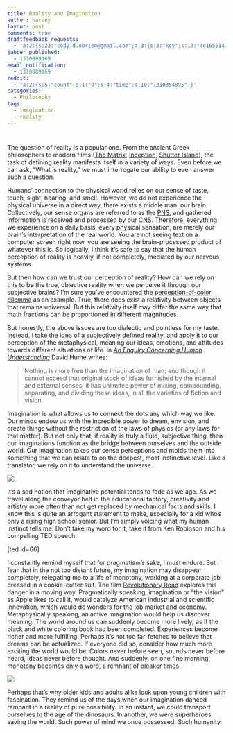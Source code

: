 ```yaml
---
title: Reality and Imagination
author: harvey
layout: post
comments: true
draftfeedback_requests:
  - 'a:2:{s:23:"cody.d.obrien@gmail.com";a:3:{s:3:"key";s:13:"4e16561431459";s:4:"time";s:10:"1310086676";s:7:"user_id";s:8:"24387590";}s:21:"tansforever@gmail.com";a:3:{s:3:"key";s:13:"4e165647a85cb";s:4:"time";s:10:"1310086727";s:7:"user_id";s:8:"24387590";}}'
jabber_published:
  - 1310089169
email_notification:
  - 1310089169
reddit:
  - 'a:2:{s:5:"count";s:1:"0";s:4:"time";s:10:"1310354895";}'
categories:
  - Philosophy
tags:
  - imagination
  - reality
---
```

# 

The question of reality is a popular one. From the ancient Greek philosophers to modern films ([The Matrix][1], [Inception][2], [Shutter Island][3]), the task of defining reality manifests itself in a variety of ways. Even before we can ask, “What is reality,” we must interrogate our ability to even answer such a question.

 [1]: http://en.wikipedia.org/wiki/The_Matrix
 [2]: http://en.wikipedia.org/wiki/Inception
 [3]: http://en.wikipedia.org/wiki/Shutter_Island_(film)

Humans’ connection to the physical world relies on our sense of taste, touch, sight, hearing, and smell. However, we do not experience the physical universe in a direct way, there exists a middle man: our brain. Collectively, our sense organs are referred to as the [PNS][4], and gathered information is received and processed by our [CNS][5]. Therefore, everything we experience on a daily basis, every physical sensation, are merely our brain’s interpretation of the real world. You are not seeing text on a computer screen right now, you are seeing the brain-processed product of whatever this is. So logically, I think it’s safe to say that the human perception of reality is heavily, if not completely, mediated by our nervous systems.

 [4]: http://en.wikipedia.org/wiki/Peripheral_nervous_system
 [5]: http://en.wikipedia.org/wiki/Central_nervous_system

But then how can we trust our perception of reality? How can we rely on this to be the true, objective reality when we perceive it through our subjective brains? I’m sure you’ve encountered the [perception-of-color dilemma][6] as an example. True, there does exist a relativity between objects that remains universal. But this relativity itself may differ the same way that math fractions can be proportioned in different magnitudes.

 [6]: http://en.wikipedia.org/wiki/List_of_unsolved_problems_in_philosophy#Qualia

But honestly, the above issues are too dialectic and pointless for my taste. Instead, I take the idea of a subjectively defined reality, and apply it to our perception of the metaphysical, meaning our ideas, emotions, and attitudes towards different situations of life. In *[An Enquiry Concerning Human Understanding][7]* David Hume writes:

 [7]: http://en.wikipedia.org/wiki/An_Enquiry_Concerning_Human_Understanding

> Nothing is more free than the imagination of man; and though it cannot exceed that original stock of ideas furnished by the internal and external senses, it has unlimited power of mixing, compounding, separating, and dividing these ideas, in all the varieties of fiction and vision.

Imagination is what allows us to connect the dots any which way we like. Our minds endow us with the incredible power to dream, envision, and create things without the restriction of the laws of physics (or any laws for that matter). But not only that, if reality is truly a fluid, subjective thing, then our imaginations function as the bridge between ourselves and the outside world. Our imagination takes our sense perceptions and molds them into something that we can relate to on the deepest, most instinctive level. Like a translator, we rely on it to understand the universe.

![][8]

 [8]: http://www.google.com/url?source=imgres&ct=img&q=http://www.neptune3d.net/images/treehill.jpg&sa=X&ei=lFUWTrWbG8LZgAfekN33Dw&ved=0CAQQ8wc4Hg&usg=AFQjCNFMBnhLAPrwaXLnh26cxo6vrC2H_g

It’s a sad notion that imaginative potential tends to fade as we age. As we travel along the conveyor belt in the educational factory, creativity and artistry more often than not get replaced by mechanical facts and skills. I know this is quite an arrogant statement to make, especially for a kid who’s only a rising high school senior. But I’m simply voicing what my human instinct tells me. Don’t take my word for it, take it from Ken Robinson and his compelling TED speech.

[ted id=66]

I constantly remind myself that for pragmatism’s sake, I must endure. But I fear that in the not too distant future, my imagination may disappear completely, relegating me to a life of monotony, working at a corporate job dressed in a cookie-cutter suit. The film [Revolutionary Road][9] explores this danger in a moving way. Pragmatically speaking, imagination or “the vision” as Apple likes to call it, would catalyze American industrial and scientific innovation, which would do wonders for the job market and economy. Metaphysically speaking, an active imagination would help us discover meaning. The world around us can suddenly become more lively, as if the black and white coloring book had been completed. Experiences become richer and more fulfilling. Perhaps it’s not too far-fetched to believe that dreams can be actualized. If everyone did so, consider how much more exciting the world would be. Colors never before seen, sounds never before heard, ideas never before thought. And suddenly, on one fine morning, monotony becomes only a word, a remnant of bleaker times.

 [9]: http://en.wikipedia.org/wiki/Revolutionary_Road_(film)

![][10]

 [10]: http://www.google.com/url?source=imgres&ct=img&q=http://4.bp.blogspot.com/-14x67Be9e6E/TZnXqQdgcNI/AAAAAAAAAH8/EwIdAlylWFI/s1600/imagination2.jpg&sa=X&ei=rFQWTpLSMo7QgAeclMn3Dw&ved=0CAQQ8wc&usg=AFQjCNET0RviR5Dmg5j0bRP9SMWWul9_Ww

Perhaps that’s why older kids and adults alike look upon young children with fascination. They remind us of the days when our imagination danced rampant in a reality of pure possibility. In an instant, we could transport ourselves to the age of the dinosaurs. In another, we were superheroes saving the world. Such power of mind we once possessed. Such humanity.
